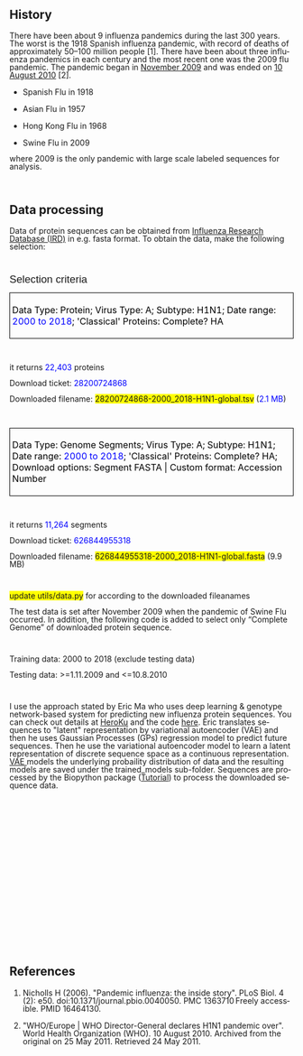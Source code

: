 <body lang="en-HK" dir="ltr">
<h2 class="western">History</h2>
<p style="margin-bottom: 0in; line-height: 100%">There have been
about 9 influenza pandemics during the last 300 years. The worst is
the  1918 Spanish influenza pandemic, with record of deaths of
approximately 50–100 million people [1]. There have been about
three influenza pandemics in each century and the most recent one was
the 2009 flu pandemic. The pandemic began in <u>November 2009</u> and
was ended on <u>10 August 2010</u> [2].</p>
<ul>
	<li/>
<p style="margin-bottom: 0in; line-height: 100%">Spanish Flu
	in 1918</p>
	<li/>
<p style="margin-bottom: 0in; line-height: 100%">Asian Flu in
	1957</p>
	<li/>
<p style="margin-bottom: 0in; line-height: 100%">Hong Kong Flu
	in 1968</p>
	<li/>
<p style="margin-bottom: 0in; line-height: 100%; text-decoration: none">
	Swine Flu in 2009</p>
</ul>
<p style="margin-bottom: 0in; line-height: 100%">where 2009 is the
only pandemic with large scale labeled sequences for analysis.</p>
<p style="margin-bottom: 0in; line-height: 100%"><br/>

</p>
<h2 class="western">Data processing</h2>
<p style="margin-bottom: 0in; line-height: 100%">Data of protein
sequences can be obtained from <a href="https://www.fludb.org/brc/influenza_sequence_search_segment_display.spg?method=ShowCleanSearch&amp;decorator=influenza">Influenza
Research Database (IRD)</a> in e.g. fasta format. To obtain the data,
make the following selection:</p>
<p style="margin-bottom: 0in; line-height: 100%"><br/>

</p>
<p style="margin-top: 0.17in; margin-bottom: 0.08in; line-height: 100%; page-break-after: avoid">
<font face="Liberation Sans, sans-serif"><font size="4" style="font-size: 14pt">Selection
criteria</font></font></p>
<table width="642" cellpadding="4" cellspacing="0">
	<col width="632">
	<tr>
		<td width="632" valign="top" style="border: 1px solid #000000; padding: 0.04in">
			<p><font color="#000000">Data Type: Protein; Virus Type: A;
			Subtype: H1N1; Date range: <font color="#0000ff">2000 to 2018</font>;
			'Classical' Proteins: Complete? HA</font></p>
		</td>
	</tr>
</table>
<p style="margin-left: 0.49in; margin-bottom: 0in; line-height: 100%">
<br/>

</p>
<p style="margin-bottom: 0in; line-height: 100%">it returns <font color="#0000ff">22,403</font>
proteins</p>
<p style="margin-bottom: 0in; line-height: 100%">Download ticket:
<font color="#0000ff">28200724868</font></p>
<p style="margin-bottom: 0in; line-height: 100%">Downloaded filename:
<span style="background: #ffff00">28200724868-2000_2018-H1N1-global.</span><span style="background: #ffff00">tsv</span>
(<font color="#0000ff">2</font><font color="#0000ff">.1 MB</font>) 
</p>
<p style="margin-left: 0.49in; margin-bottom: 0in; line-height: 100%">
<br/>

</p>
<table width="642" cellpadding="4" cellspacing="0">
	<col width="632">
	<tr>
		<td width="632" valign="top" style="border: 1px solid #000000; padding: 0.04in">
			<p><font color="#000000">Data Type: Genome Segments; Virus Type:
			A; Subtype: H1N1; Date range: <font color="#0000ff">2000 to 2018</font>;
			'Classical' Proteins: Complete? HA; Download options: Segment
			FASTA | Custom format: Accession Number</font></p>
		</td>
	</tr>
</table>
<p style="margin-left: 0.49in; margin-bottom: 0in; line-height: 100%">
<br/>

</p>
<p style="margin-bottom: 0in; line-height: 100%">it returns <font color="#0000ff">11,264</font>
segments</p>
<p style="margin-bottom: 0in; line-height: 100%">Download ticket:
<font color="#0000ff">626844955318</font></p>
<p style="margin-bottom: 0in; line-height: 100%">Downloaded filename:
<span style="background: #ffff00">626844955318-2000_2018-H1N1-global</span><span style="background: #ffff00">.fasta</span>
(9.9 MB) 
</p>
<p style="margin-left: 0.49in; margin-bottom: 0in; line-height: 100%">
<br/>

</p>
<p style="margin-bottom: 0in; line-height: 100%"><span style="background: #ffff00">update
utils/data.py</span> for according to the downloaded fileanames</p>
<p style="margin-bottom: 0in; line-height: 100%">The test data is set
after November 2009 when the pandemic of Swine Flu occurred. In
addition, the following code is added to select only “Complete
Genome” of downloaded protein sequence.</p>
<p style="margin-bottom: 0in; line-height: 100%"><br/>

</p>
<p style="margin-bottom: 0in; line-height: 100%">Training data: 2000
to 2018 (exclude testing data) 
</p>
<p style="margin-bottom: 0in; line-height: 100%">Testing data:
&gt;=1.11.2009 and &lt;=10.8.2010</p>
<p style="margin-bottom: 0in; line-height: 100%"><br/>

</p>
<p style="margin-bottom: 0in; line-height: 100%">I use the approach
stated by Eric Ma who uses deep learning &amp; genotype network-based
system for predicting new influenza protein sequences. You can check
out details at <a href="https://fluforecaster.herokuapp.com/">HeroKu</a>
and the code <a href="https://github.com/ericmjl/flu-sequence-predictor/">here</a>.
Eric translates sequences to &quot;latent&quot; representation by
variational autoencoder (VAE) and then he uses Gaussian Processes
(GPs) regression model to predict future sequences. Then he use the
variational autoencoder model to learn a latent representation of
discrete sequence space as a continuous representation. <a href="https://wiseodd.github.io/techblog/2016/12/10/variational-autoencoder/">VAE
</a>models the underlying probaility distribution of data and the
resulting models are saved under the trained_models sub-folder.
Sequences are processed by the Biopython package (<a href="http://biopython.org/DIST/docs/tutorial/Tutorial.html">Tutorial</a>)
to process the downloaded sequence data.  
</p>
<p style="margin-bottom: 0in; line-height: 100%"><br/>

</p>
<p style="margin-bottom: 0in; line-height: 100%"><br/>

</p>
<p style="margin-bottom: 0in; line-height: 100%"><br/>

</p>
<p style="margin-bottom: 0in; line-height: 100%"><br/>

</p>
<p style="margin-bottom: 0in; line-height: 100%"><br/>

</p>
<p style="margin-bottom: 0in; line-height: 100%"><br/>

</p>
<p style="margin-bottom: 0in; line-height: 100%"><br/>

</p>
<p style="margin-bottom: 0in; line-height: 100%"><br/>

</p>
<p style="margin-bottom: 0in; line-height: 100%"><br/>

</p>
<p style="margin-bottom: 0in; line-height: 100%"><br/>

</p>
<h2 class="western">References</h2>
<ol>
	<li/>
<p style="margin-bottom: 0in; line-height: 100%"><a name="__RefNumPara__77_1186524692"></a>
	Nicholls H (2006). &quot;Pandemic influenza: the inside story&quot;.
	PLoS Biol. 4 (2): e50. doi:10.1371/journal.pbio.0040050. PMC
	1363710 Freely accessible. PMID 16464130.</p>
	<li/>
<p style="margin-bottom: 0in; line-height: 100%"><a name="__RefNumPara__79_1186524692"></a>
	&quot;WHO/Europe | WHO Director-General declares H1N1 pandemic
	over&quot;. World Health Organization (WHO). 10 August 2010.
	Archived from the original on 25 May 2011. Retrieved 24 May 2011.</p>
</ol>
<p style="margin-bottom: 0in; line-height: 100%"><br/>

</p>
<p style="margin-bottom: 0in; line-height: 100%"><br/>

</p>
<p style="margin-bottom: 0in; line-height: 100%"><br/>

</p>
<h2 class="western"></h2>
</body>

